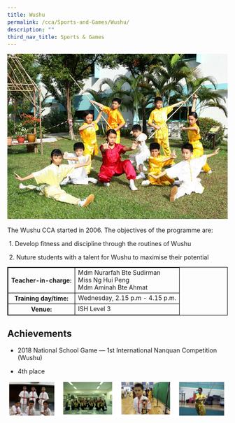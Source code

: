```yaml
---
title: Wushu
permalink: /cca/Sports-and-Games/Wushu/
description: ""
third_nav_title: Sports & Games
---
```

<style>
table {
  border-collapse: collapse;
  border: 1px solid black;
} 

th,td {
  border: 1px solid black;
}
	table.c {
  table-layout: auto;
  width: 100%;  
}
</style>
![](/images/wushu1.jpeg)

		 
The Wushu CCA started in 2006. The objectives of the programme are:

&nbsp;1. Develop fitness and discipline through the routines of Wushu

&nbsp;2. Nuture students with a talent for Wushu to maximise their potential

<table class="c">
  <tbody><tr>
    <th>Teacher-in-charge:</th>
		<td>Mdm Nurarfah Bte Sudirman <br> Miss Ng Hui Peng <br> Mdm Aminah Bte Ahmat</td>
  </tr>
  <tr>
    <th>Training day/time:</th>
		<td>Wednesday, 2.15 p.m - 4.15 p.m.</td>
  </tr>
  <tr>
    <th>Venue:</th>
    <td>ISH Level 3</td>
  </tr>

</tbody></table>

Achievements
------------

*   2018 National School Game — 1st International Nanquan Competition (Wushu)

*   4th place

![](/images/wushu2.png)